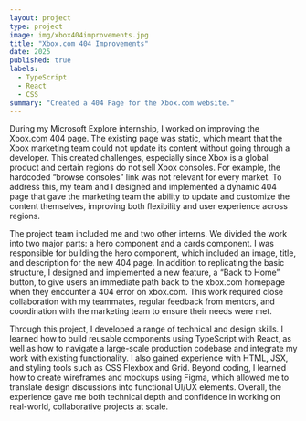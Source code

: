 ```yaml
---
layout: project
type: project
image: img/xbox404improvements.jpg
title: "Xbox.com 404 Improvements"
date: 2025
published: true
labels:
  - TypeScript
  - React
  - CSS
summary: "Created a 404 Page for the Xbox.com website."
---
```

During my Microsoft Explore internship, I worked on improving the Xbox.com 404 page. The existing page was static, which meant that the Xbox marketing team could not update its content without going through a developer. This created challenges, especially since Xbox is a global product and certain regions do not sell Xbox consoles. For example, the hardcoded “browse consoles” link was not relevant for every market. To address this, my team and I designed and implemented a dynamic 404 page that gave the marketing team the ability to update and customize the content themselves, improving both flexibility and user experience across regions.

The project team included me and two other interns. We divided the work into two major parts: a hero component and a cards component. I was responsible for building the hero component, which included an image, title, and description for the new 404 page. In addition to replicating the basic structure, I designed and implemented a new feature, a “Back to Home” button, to give users an immediate path back to the xbox.com homepage when they encounter a 404 error on xbox.com. This work required close collaboration with my teammates, regular feedback from mentors, and coordination with the marketing team to ensure their needs were met.

Through this project, I developed a range of technical and design skills. I learned how to build reusable components using TypeScript with React, as well as how to navigate a large-scale production codebase and integrate my work with existing functionality. I also gained experience with HTML, JSX, and styling tools such as CSS Flexbox and Grid. Beyond coding, I learned how to create wireframes and mockups using Figma, which allowed me to translate design discussions into functional UI/UX elements. Overall, the experience gave me both technical depth and confidence in working on real-world, collaborative projects at scale.
